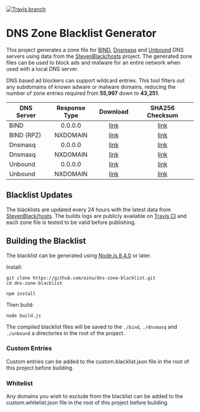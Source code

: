 [![Travis branch](https://img.shields.io/travis/oznu/dns-zone-blacklist/master.svg)](https://travis-ci.org/oznu/dns-zone-blacklist)

# DNS Zone Blacklist Generator

This project generates a zone file for [BIND](https://en.wikipedia.org/wiki/BIND), [Dnsmasq](https://en.wikipedia.org/wiki/Dnsmasq) and [Unbound](https://en.wikipedia.org/wiki/Unbound_(DNS_server)) DNS servers using data from the [StevenBlack/hosts](https://github.com/StevenBlack/hosts) project. The generated zone files can be used to block ads and malware for an entire network when used with a local DNS server.

DNS based ad blockers can support wildcard entries. This tool filters out any subdomains of known adware or malware domains, reducing the number of zone entries required from **55,997** down to **43,251**.

| DNS Server | Response Type | Download  | SHA256 Checksum |
| ---------- |:-------------:|:---------:|:---------------:|
| BIND | 0.0.0.0 | [link](https://raw.githubusercontent.com/oznu/dns-zone-blacklist/master/bind/zones.blacklist) | [link](https://raw.githubusercontent.com/oznu/dns-zone-blacklist/master/bind/zones.blacklist.checksum) |
| BIND (RPZ) | NXDOMAIN | [link](https://raw.githubusercontent.com/oznu/dns-zone-blacklist/master/bind/bind-nxdomain.blacklist) | [link](https://raw.githubusercontent.com/oznu/dns-zone-blacklist/master/bind/bind-nxdomain.blacklist.checksum) |
| Dnsmasq | 0.0.0.0 | [link](https://raw.githubusercontent.com/oznu/dns-zone-blacklist/master/dnsmasq/dnsmasq.blacklist) | [link](https://raw.githubusercontent.com/oznu/dns-zone-blacklist/master/dnsmasq/dnsmasq.blacklist.checksum) |
| Dnsmasq | NXDOMAIN | [link](https://raw.githubusercontent.com/oznu/dns-zone-blacklist/master/dnsmasq/dnsmasq-server.blacklist) | [link](https://raw.githubusercontent.com/oznu/dns-zone-blacklist/master/dnsmasq/dnsmasq-server.blacklist.checksum) |
| Unbound | 0.0.0.0 | [link](https://raw.githubusercontent.com/oznu/dns-zone-blacklist/master/unbound/unbound.blacklist) | [link](https://raw.githubusercontent.com/oznu/dns-zone-blacklist/master/unbound/unbound.blacklist.checksum) |
| Unbound | NXDOMAIN | [link](https://raw.githubusercontent.com/oznu/dns-zone-blacklist/master/unbound/unbound-nxdomain.blacklist) | [link](https://raw.githubusercontent.com/oznu/dns-zone-blacklist/master/unbound/unbound-nxdomain.blacklist.checksum) |

## Blacklist Updates

The blacklists are updated every 24 hours with the latest data from [StevenBlack/hosts](https://github.com/StevenBlack/hosts). The builds logs are publicly available on [Travis CI](https://travis-ci.org/oznu/dns-zone-blacklist) and each zone file is tested to be valid before publishing.

## Building the Blacklist

The blacklist can be generated using [Node.js 8.4.0](https://nodejs.org) or later.

Install:

```
git clone https://github.com/oznu/dns-zone-blacklist.git
cd dns-zone-blacklist

npm install
```

Then build:

```
node build.js
```

The compiled blacklist files will be saved to the `./bind`, `./dnsmasq` and `./unbound` a directories in the root of the project.

### Custom Entries

Custom entries can be added to the custom.blacklist.json file in the root of this project before building.

### Whitelist

Any domains you wish to exclude from the blacklist can be added to the custom.whitelist.json file in the root of this project before building.
